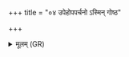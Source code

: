 +++
title = "०४ उपेहोपपर्चनो ऽस्मिन् गोष्ठ"

+++
<details><summary>मूलम् (GR)</summary>

उपेहोपपर्चनो  
ऽस्मिन् गोष्ठ उप पृञ्चतु ।  
उप ऋषभस्य यद् रेत  
उपेन्द्र तव वीर्यम् ॥
</details>